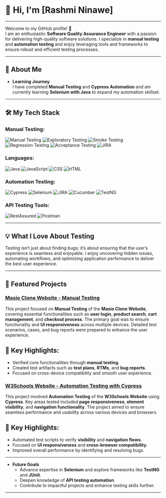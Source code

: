 # 👋 Hi, I'm [Rashmi Ninawe]  

---

Welcome to my GitHub profile! 🚀  
I am an enthusiastic **Software Quality Assurance Engineer** with a passion for delivering high-quality software solutions. I specialize in **manual testing** and **automation testing** and enjoy leveraging tools and frameworks to ensure robust and efficient testing processes.  

---

## 🌟 About Me  

- **Learning Journey**  
  I have completed **Manual Testing** and **Cypress Automation** and am currently learning **Selenium with Java** to expand my automation skillset.  


---

## 🛠️ My Tech Stack

### Manual Testing:
![Manual Testing](https://img.shields.io/badge/Manual_Testing-FFA500?style=flat)
![Exploratory Testing](https://img.shields.io/badge/Exploratory_Testing-8E44AD?style=flat)
![Smoke Testing](https://img.shields.io/badge/Smoke_Testing-FF9900?style=flat)
![Regression Testing](https://img.shields.io/badge/Regression_Testing-3E8E41?style=flat)
![Acceptance Testing](https://img.shields.io/badge/Acceptance_Testing-2ECC71?style=flat)
![JIRA](https://img.shields.io/badge/JIRA-0052CC?style=flat&logo=jira&logoColor=white)


### Languages:
![Java](https://img.shields.io/badge/Java-007396?style=flat&logo=java&logoColor=white) 
![JavaScript](https://img.shields.io/badge/JavaScript-FFE600?style=flat&logo=javascript&logoColor=black)
![CSS](https://img.shields.io/badge/CSS-1572B6?style=flat&logo=css3&logoColor=white)
![HTML](https://img.shields.io/badge/HTML-E34F26?style=flat&logo=html5&logoColor=white)


### Automation Testing:
![Cypress](https://img.shields.io/badge/Cypress-061A35?style=flat&logo=cypress&logoColor=white)
![Selenium](https://img.shields.io/badge/Selenium-FFF200?style=flat&logo=selenium&logoColor=black)
![JIRA](https://img.shields.io/badge/JIRA-0052CC?style=flat&logo=jira&logoColor=white)
![Cucumber](https://img.shields.io/badge/Cucumber-6DB33F?style=flat&logo=cucumber&logoColor=white)
![TestNG](https://img.shields.io/badge/TestNG-DC3C24?style=flat&logo=testng&logoColor=white)


### API Testing Tools:
![RestAssured](https://img.shields.io/badge/RestAssured-2C6B1F?style=flat&logo=rest-assured&logoColor=white)
![Postman](https://img.shields.io/badge/Postman-FF6C37?style=flat&logo=postman&logoColor=white)

---

## 💡 What I Love About Testing  

Testing isn’t just about finding bugs; it’s about ensuring that the user’s experience is seamless and enjoyable. I enjoy uncovering hidden issues, automating workflows, and optimizing application performance to deliver the best user experience.  

---

## 📂 Featured Projects  

### **[Masio Clone Website - Manual Testing](https://github.com/RashmiNinawe13/Manual-Testing-Project-Masio-clone-Website-)**

This project focused on **Manual Testing** of the **Masio Clone Website**, covering essential functionalities such as **user login**, **product search**, **cart management**, and **checkout process**. The primary goal was to ensure functionality and **UI responsiveness** across multiple devices. Detailed test scenarios, cases, and bug reports were prepared to enhance the user experience.

## 🚀 Key Highlights:
- Verified core functionalities through **manual testing**.
- Created test artifacts such as **test plans**, **RTMs**, and **bug reports**.
- Focused on cross-device compatibility and smooth user experience.


### **[W3Schools Website - Automation Testing with Cypress](https://github.com/RashmiNinawe13/W3School-Web-Automation-Testing-With-Cypress)**

This project involved **Automation Testing** of the **W3Schools Website** using **Cypress**. Key areas tested included **page responsiveness**, **element visibility**, and **navigation functionality**. The project aimed to ensure seamless performance and usability across various devices and browsers.

## 🚀 Key Highlights:
- Automated test scripts to verify **visibility** and **navigation flows**.
- Focused on **UI responsiveness** and **cross-browser compatibility**.
- Improved overall performance by identifying and resolving bugs.

---

- **Future Goals**  
  - Advance expertise in **Selenium** and explore frameworks like **TestNG** and **JUnit**.  
  - Deepen knowledge of **API testing automation**.  
  - Contribute to impactful projects and enhance testing skills further.
    
---
